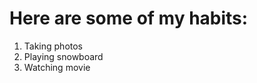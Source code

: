 # <h1> Here are some of my habits:
  1. Taking photos   
  2. Playing snowboard
  3. Watching movie
  
